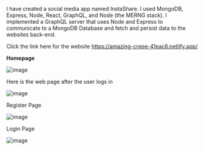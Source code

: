 I have created a social media app named InstaShare. I used MongoDB, Express, Node, React, GraphQL, and Node (the MERNG stack).
I implemented a GraphQL server that uses Node and Express to communicate to a MongoDB Database and fetch and persist data to the websites back-end.

Click the link here for the website
https://amazing-crepe-41eac6.netlify.app/

**Homepage**

![image](https://user-images.githubusercontent.com/83522315/198906377-f5ff79af-89f1-494c-a622-470c777de488.png)

Here is the web page after the user logs in

![image](https://user-images.githubusercontent.com/83522315/203159011-bb4102c6-2b4f-4281-a01e-75abad8974f9.png)

Register Page

![image](https://user-images.githubusercontent.com/83522315/203159101-8be5b84e-eed0-40a9-991f-59580b32143b.png)

Login Page

![image](https://user-images.githubusercontent.com/83522315/203159061-87c9a1d7-908b-4644-8d50-97869bbcc828.png)



